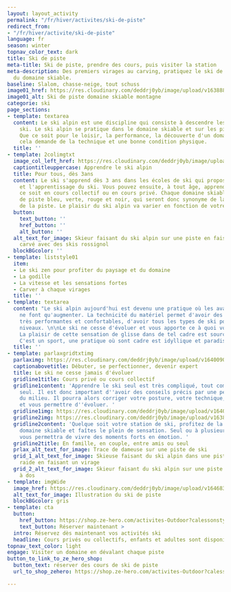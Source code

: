 ```yaml
---
layout: layout_activity
permalink: "/fr/hiver/activites/ski-de-piste"
redirect_from:
- "/fr/hiver/activite/ski-de-piste"
language: fr
season: winter
topnav_color_text: dark
title: Ski de piste
meta-title: Ski de piste, prendre des cours, puis visiter la station
meta-description: Des premiers virages au carving, pratiquez le ski de piste et profitez
  du domaine skiable.
baseline: Slalom, chasse-neige, tout schuss
image01_href: https://res.cloudinary.com/deddrj0yb/image/upload/v1638883539/website/winter/Ski-descente-groupe-amis_weuk4g.jpg
image01_alt: Ski de piste domaine skiable montagne
categorie: ski
page_sections:
- template: textarea
  content: Le ski alpin est une discipline qui consiste à descendre les pistes de
    ski. Le ski alpin se pratique dans le domaine skiable et sur les pistes balisées.
    Que ce soit pour le loisir, la performance, la découverte d'un domaine ou la compétition,
    cela demande de la technique et une bonne condition physique.
  title: ''
- template: 2colimgtxt
  image_col_left_href: https://res.cloudinary.com/deddrj0yb/image/upload/v1638883540/website/winter/Ski-descente-vitesse_tq4ywc.jpg
  captiontitleuppercase: Apprendre le ski alpin
  title: Pour tous, dès 3ans
  content: Le ski s'apprend dès 3 ans dans les écoles de ski qui proposent la garderie
    et l'apprentissage du ski. Vous pouvez ensuite, à tout âge, apprendre le ski que
    ce soit en cours collectif ou en cours privé. Chaque domaine skiable sera composé
    de piste bleu, verte, rouge et noir, qui seront donc synonyme de la difficulté
    de la piste. Le plaisir du ski alpin va varier en fonction de votre style de ski.
  button:
    text_button: ''
    href_button: ''
    alt_button: ''
  alt_text_for_image: Skieur faisant du ski alpin sur une piste en faisant un virage
    carvé avec des skis rossignol
  blockBGcolor: ''
- template: liststyle01
  item:
  - Le ski zen pour profiter du paysage et du domaine
  - La godille
  - La vitesse et les sensations fortes
  - Carver à chaque virages
  title: ''
- template: textarea
  content: "Le ski alpin aujourd'hui est devenu une pratique où les avancées technologiques
    ne font qu'augmenter. La technicité du matériel permet d'avoir des chaussures
    très performantes et confortables, d'avoir tous les types de ski pout tous les
    niveaux. \n\nLe ski ne cesse d'évoluer et vous apporte ce à quoi vous avez besoin.
    La plaisir de cette sensation de glisse dans de tel cadre est source de bien-être.
    C'est un sport, une pratique où sont cadre est idyllique et paradisiaque. "
  title: ''
- template: parlaxgridtxtimg
  parlaximg: https://res.cloudinary.com/deddrj0yb/image/upload/v1640090973/website/winter/valentin-b-kremer-xZyeRwQGKk4-unsplash_gztr6e.jpg
  captionabovetitle: Débuter, se perfectionner, devenir expert
  title: Le ski ne cesse jamais d'évoluer
  gridline1title: Cours privé ou cours collectif
  gridline1content: 'Apprendre le ski seul est très compliqué, tout comme se perfectionner
    seul. Il est donc important d''avoir des conseils précis par une personne référente
    du milieu. Il pourra alors corriger votre posture, votre technique, vos appuis
    et vous permettre d''évoluer. '
  gridline1img: https://res.cloudinary.com/deddrj0yb/image/upload/v1640090973/website/winter/nicolai-berntsen-OyP-8El8vWk-unsplash_pzgx3v.jpg
  gridline2img: https://res.cloudinary.com/deddrj0yb/image/upload/v1638883536/website/winter/Ski-descente_fo1bqg.jpg
  gridline2content: 'Quelque soit votre station de ski, profitez de la glisse et du
    domaine skiable et faîtes le plein de sensation. Seul ou à plusieurs, le ski alpin
    vous permettra de vivre des moments forts en émotion. '
  gridline2title: En famille, en couple, entre amis ou seul
  prlax_alt_text_for_image: Trace de dameuse sur une piste de ski
  grid_1_alt_text_for_image: Skieuse faisant du ski alpin dans une piste de ski très
    raide en faisant un virage
  grid_2_alt_text_for_image: Skieur faisant du ski alpin sur une piste avec un sac
    à dos
- template: imgWide
  image_href: https://res.cloudinary.com/deddrj0yb/image/upload/v1646833488/website/assets/SkiAlpin.png
  alt_text_for_image: Illustration du ski de piste
  blockBGcolor: gris
- template: cta
  button:
    href_button: https://shop.ze-hero.com/activites-Outdoor?calessonstype=all&catypegenderlistsummer=all&calessonsactivitytype=Ski&start-date=21%2F11%2F2021
    text_button: Réserver maintenant >
  intro: Réservez dès maintenant vos activités ski
  headline: Cours privés ou collectifs, enfants et adultes sont disponibles
topnav_text_color: light
engage: Visiter un domaine en dévalant chaque piste
button_to_link_to_ze_hero_shop:
  button_text: réserver des cours de ski de piste
  url_to_shop_zehero: https://shop.ze-hero.com/activites-Outdoor?calessonstype=all&catypegenderlistsummer=all&calessonsactivitytype=Ski&start-date=21%2F11%2F2021

---
```

